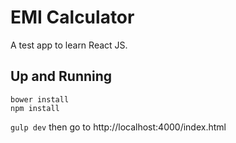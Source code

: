 # EMI Calculator

A test app to learn React JS.

## Up and Running

```
bower install
npm install
```

`gulp dev` then go to http://localhost:4000/index.html





